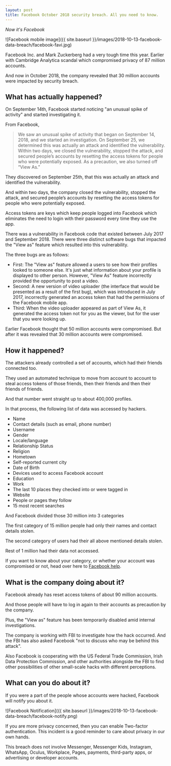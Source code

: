 ```yaml
---
layout: post
title: Facebook October 2018 security breach. All you need to know.
---
```


_Now it's Facebook_

![Facebook mobile image]({{ site.baseurl }}/images/2018-10-13-facebook-data-breach/facebook-favi.jpg)

Facebook Inc. and Mark Zuckerberg had a very tough time this year. Earlier with Cambridge Analytica scandal which compromised privacy of 87 million accounts.

And now in October 2018, the company revealed that 30 million accounts were impacted by security breach.

## What has actually happened?

On September 14th, Facebook started noticing "an unusual spike of activity" and started investigating it.

From Facebook,

> We saw an unusual spike of activity that began on September 14, 2018, and we started an investigation. On September 25, we determined this was actually an attack and identified the vulnerability. Within two days, we closed the vulnerability, stopped the attack, and secured people’s accounts by resetting the access tokens for people who were potentially exposed. As a precaution, we also turned off “View As.”

They discovered on September 25th, that this was actually an attack and identified the vulnerability.

And within two days, the company closed the vulnerability, stopped the attack, and secured people’s accounts by resetting the access tokens for people who were potentially exposed.

Access tokens are keys which keep people logged into Facebook which eliminates the need to login with their password every time they use the app.

There was a vulnerability in Facebook code that existed between July 2017 and September 2018. There were three distinct software bugs that impacted the "View as" feature which resulted into this vulnerability.

The three bugs are as follows:

- First: The "View as" feature allowed a users to see how their profiles looked to someone else. It's just what information about your profile is displayed to other person. However, "View As" feature incorrectly provided the opportunity to post a video.
- Second: A new version of video uploader (the interface that would be presented as a result of the first bug), which was introduced in July 2017, incorrectly generated an access token that had the permissions of the Facebook mobile app.
- Third: When the video uploader appeared as part of View As, it generated the access token not for you as the viewer, but for the user that you were looking up.

Earlier Facebook thought that 50 million accounts were compromised. But after it was revealed that 30 million accounts were compromised.

## How it happened?

The attackers already controlled a set of accounts, which had their friends connected too.

They used an automated technique to move from account to account to steal access tokens of those friends, then their friends and then their friends of friends.

And that number went straight up to about 400,000 profiles.

In that process, the following list of data was accessed by hackers.

- Name
- Contact details (such as email, phone number)
- Username
- Gender
- Locale/language
- Relationship Status
- Religion
- Hometown
- Self-reported current city
- Date of Birth
- Devices used to access Facebook account
- Education
- Work
- The last 10 places they checked into or were tagged in
- Website
- People or pages they follow
- 15 most recent searches

And Facebook divided those 30 million into 3 categories

The first category of 15 million people had only their names and contact details stolen.

The second category of users had their all above mentioned details stolen.

Rest of 1 million had their data not accessed.

If you want to know about your category, or whether your account was compromised or not, head over here to [Facebook help](https://www.facebook.com/help/securitynotice).

## What is the company doing about it?

Facebook already has reset access tokens of about 90 million accounts.

And those people will have to log in again to their accounts as precaution by the company.

Plus, the "View as" feature has been temporarily disabled amid internal investigations.

The company is working with FBI to investigate how the hack occurred. And the FBI has also asked Facebook "not to discuss who may be behind this attack".

Also Facebook is cooperating with the US Federal Trade Commission, Irish Data Protection Commission, and other authorities alongside the FBI to find other possibilities of other small-scale hacks with different perceptions.

## What can you do about it?

If you were a part of the people whose accounts were hacked, Facebook will notify you about it.

![Facebook Notification]({{ site.baseurl }}/images/2018-10-13-facebook-data-breach/facebook-notify.png)

If you are more privacy concerned, then you can enable Two-factor authentication. This incident is a good reminder to care about privacy in our own hands.

This breach does not involve Messenger, Messenger Kids, Instagram, WhatsApp, Oculus, Workplace, Pages, payments, third-party apps, or advertising or developer accounts.

